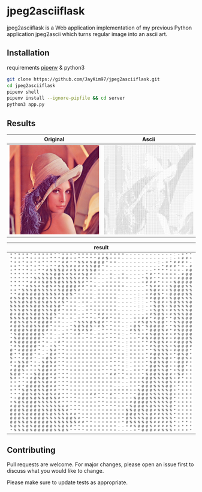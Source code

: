 # jpeg2asciiflask

jpeg2asciiflask is a Web application implementation of my previous Python application jpeg2ascii which turns regular image into an ascii art.

## Installation

requirements [pipenv](https://pypi.org/project/pipenv/) & python3

```bash
git clone https://github.com/JayKim97/jpeg2asciiflask.git
cd jpeg2asciiflask
pipenv shell
pipenv install --ignore-pipfile && cd server
python3 app.py
```

## Results

|                                                   Original                                                    |                                                     Ascii                                                      |
| :-----------------------------------------------------------------------------------------------------------: | :------------------------------------------------------------------------------------------------------------: |
| <img src="https://github.com/JayKim97/jpeg2asciiflask/blob/main/server/static/uploads/Lenna.png" width="250"> | <img src="https://github.com/JayKim97/jpeg2asciiflask/blob/main/server/static/results/result.png" width="250"> |

|                                                     result                                                     |
| :------------------------------------------------------------------------------------------------------------: |
| <img src="https://github.com/JayKim97/jpeg2asciiflask/blob/main/server/static/results/readme.png" width="500"> |

## Contributing

Pull requests are welcome. For major changes, please open an issue first to discuss what you would like to change.

Please make sure to update tests as appropriate.

